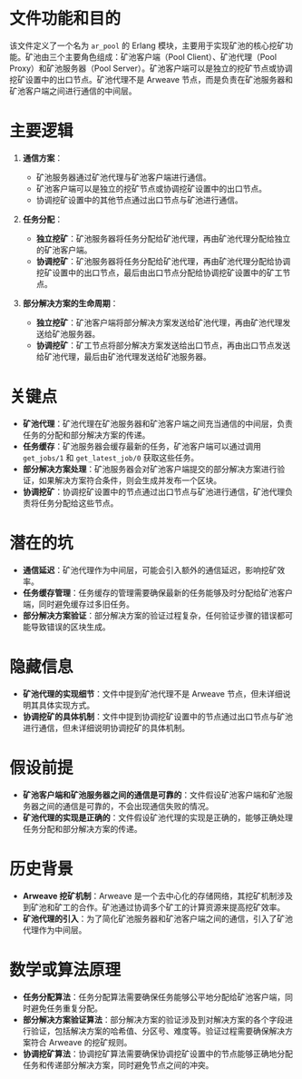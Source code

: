 # 文件功能和目的

该文件定义了一个名为 `ar_pool` 的 Erlang 模块，主要用于实现矿池的核心挖矿功能。矿池由三个主要角色组成：矿池客户端（Pool Client）、矿池代理（Pool Proxy）和矿池服务器（Pool Server）。矿池客户端可以是独立的挖矿节点或协调挖矿设置中的出口节点。矿池代理不是 Arweave 节点，而是负责在矿池服务器和矿池客户端之间进行通信的中间层。

# 主要逻辑

1. **通信方案**：
   - 矿池服务器通过矿池代理与矿池客户端进行通信。
   - 矿池客户端可以是独立的挖矿节点或协调挖矿设置中的出口节点。
   - 协调挖矿设置中的其他节点通过出口节点与矿池进行通信。

2. **任务分配**：
   - **独立挖矿**：矿池服务器将任务分配给矿池代理，再由矿池代理分配给独立的矿池客户端。
   - **协调挖矿**：矿池服务器将任务分配给矿池代理，再由矿池代理分配给协调挖矿设置中的出口节点，最后由出口节点分配给协调挖矿设置中的矿工节点。

3. **部分解决方案的生命周期**：
   - **独立挖矿**：矿池客户端将部分解决方案发送给矿池代理，再由矿池代理发送给矿池服务器。
   - **协调挖矿**：矿工节点将部分解决方案发送给出口节点，再由出口节点发送给矿池代理，最后由矿池代理发送给矿池服务器。

# 关键点

- **矿池代理**：矿池代理在矿池服务器和矿池客户端之间充当通信的中间层，负责任务的分配和部分解决方案的传递。
- **任务缓存**：矿池服务器会缓存最新的任务，矿池客户端可以通过调用 `get_jobs/1` 和 `get_latest_job/0` 获取这些任务。
- **部分解决方案处理**：矿池服务器会对矿池客户端提交的部分解决方案进行验证，如果解决方案符合条件，则会生成并发布一个区块。
- **协调挖矿**：协调挖矿设置中的节点通过出口节点与矿池进行通信，矿池代理负责将任务分配给这些节点。

# 潜在的坑

- **通信延迟**：矿池代理作为中间层，可能会引入额外的通信延迟，影响挖矿效率。
- **任务缓存管理**：任务缓存的管理需要确保最新的任务能够及时分配给矿池客户端，同时避免缓存过多旧任务。
- **部分解决方案验证**：部分解决方案的验证过程复杂，任何验证步骤的错误都可能导致错误的区块生成。

# 隐藏信息

- **矿池代理的实现细节**：文件中提到矿池代理不是 Arweave 节点，但未详细说明其具体实现方式。
- **协调挖矿的具体机制**：文件中提到协调挖矿设置中的节点通过出口节点与矿池进行通信，但未详细说明协调挖矿的具体机制。

# 假设前提

- **矿池客户端和矿池服务器之间的通信是可靠的**：文件假设矿池客户端和矿池服务器之间的通信是可靠的，不会出现通信失败的情况。
- **矿池代理的实现是正确的**：文件假设矿池代理的实现是正确的，能够正确处理任务分配和部分解决方案的传递。

# 历史背景

- **Arweave 挖矿机制**：Arweave 是一个去中心化的存储网络，其挖矿机制涉及到矿池和矿工的合作。矿池通过协调多个矿工的计算资源来提高挖矿效率。
- **矿池代理的引入**：为了简化矿池服务器和矿池客户端之间的通信，引入了矿池代理作为中间层。

# 数学或算法原理

- **任务分配算法**：任务分配算法需要确保任务能够公平地分配给矿池客户端，同时避免任务重复分配。
- **部分解决方案验证算法**：部分解决方案的验证涉及到对解决方案的各个字段进行验证，包括解决方案的哈希值、分区号、难度等。验证过程需要确保解决方案符合 Arweave 的挖矿规则。
- **协调挖矿算法**：协调挖矿算法需要确保协调挖矿设置中的节点能够正确地分配任务和传递部分解决方案，同时避免节点之间的冲突。